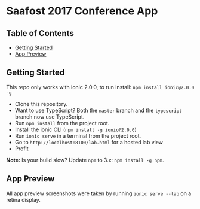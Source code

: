 # Saafost 2017 Conference App

## Table of Contents
 - [Getting Started](#getting-started)
 - [App Preview](#app-preview)


## Getting Started
This repo only works with ionic 2.0.0, to run install: `npm install ionic@2.0.0 -g`

* Clone this repository.
* Want to use TypeScript? Both the `master` branch and the `typescript` branch now use TypeScript.
* Run `npm install` from the project root.
* Install the ionic CLI (`npm install -g ionic@2.0.0`)
* Run `ionic serve` in a terminal from the project root.
* Go to `http://localhost:8100/lab.html` for a hosted lab view
* Profit

**Note:** Is your build slow? Update `npm` to 3.x: `npm install -g npm`.

## App Preview

All app preview screenshots were taken by running `ionic serve --lab` on a retina display.
